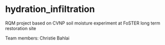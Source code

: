 # hydration_infiltration
RQM project based on CVNP soil moisture experiment at FoSTER long term restoration site

Team members:
Christie Bahlai
